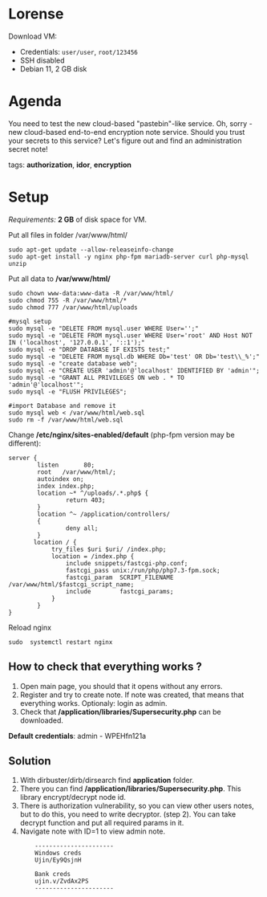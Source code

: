 # Lorense 

Download VM:
* Credentials: ```user/user```, ```root/123456```
* SSH disabled
* Debian 11, 2 GB disk

# Agenda

You need to test the new cloud-based "pastebin"-like service. Oh, sorry - new cloud-based end-to-end encryption note service. Should you trust your secrets to this service? Let's figure out and find an administration secret note!

tags: **authorization**, **idor**, **encryption**

# Setup

*Requirements:*  **2 GB** of disk space for VM.

Put all files in folder /var/www/html/
```
sudo apt-get update --allow-releaseinfo-change
sudo apt-get install -y nginx php-fpm mariadb-server curl php-mysql unzip
```

Put all data to  **/var/www/html/**
```
sudo chown www-data:www-data -R /var/www/html/
sudo chmod 755 -R /var/www/html/*
sudo chmod 777 /var/www/html/uploads

#mysql setup
sudo mysql -e "DELETE FROM mysql.user WHERE User='';"
sudo mysql -e "DELETE FROM mysql.user WHERE User='root' AND Host NOT IN ('localhost', '127.0.0.1', '::1');"
sudo mysql -e "DROP DATABASE IF EXISTS test;"
sudo mysql -e "DELETE FROM mysql.db WHERE Db='test' OR Db='test\\_%';"
sudo mysql -e "create database web";
sudo mysql -e "CREATE USER 'admin'@'localhost' IDENTIFIED BY 'admin'";
sudo mysql -e "GRANT ALL PRIVILEGES ON web . * TO 'admin'@'localhost'";
sudo mysql -e "FLUSH PRIVILEGES";

#import Database and remove it
sudo mysql web < /var/www/html/web.sql
sudo rm -f /var/www/html/web.sql
```

Change **/etc/nginx/sites-enabled/default** (php-fpm version may be different):
```
server {
        listen       80;
        root   /var/www/html/;
        autoindex on;
        index index.php;
        location ~* ^/uploads/.*.php$ {
                return 403;
        }
        location ^~ /application/controllers/
        {
                deny all;
        }
       location / {
            try_files $uri $uri/ /index.php;
            location = /index.php {
                include snippets/fastcgi-php.conf;
                fastcgi_pass unix:/run/php/php7.3-fpm.sock;
                fastcgi_param  SCRIPT_FILENAME /var/www/html/$fastcgi_script_name;
                include        fastcgi_params;
            }
        }
}
```


Reload nginx

```
sudo  systemctl restart nginx
 ```


## How to check that everything works ?

1. Open main page, you should that it opens without any errors.
2. Register and try to create note. If note was created, that means that everything works. Optionaly: login as admin.
3. Check that **/application/libraries/Supersecurity.php** can be downloaded.

**Default credentials**:
admin - WPEHfn121a





## Solution

1. With dirbuster/dirb/dirsearch find **application** folder. 
2. There you can find **/application/libraries/Supersecurity.php**. This library encrypt/decrypt node id.
3. There is authorization vulnerability, so you can view other users notes, but to do this, you need to write decryptor. (step 2). You can take decrypt function and put all required params in it.
4. Navigate note with ID=1 to view admin note.
    ```
        ----------------------
        Windows creds
        Ujin/Ey9QsjnH
        
        Bank creds
        ujin.v/ZvdAx2PS
        ----------------------
    ```
